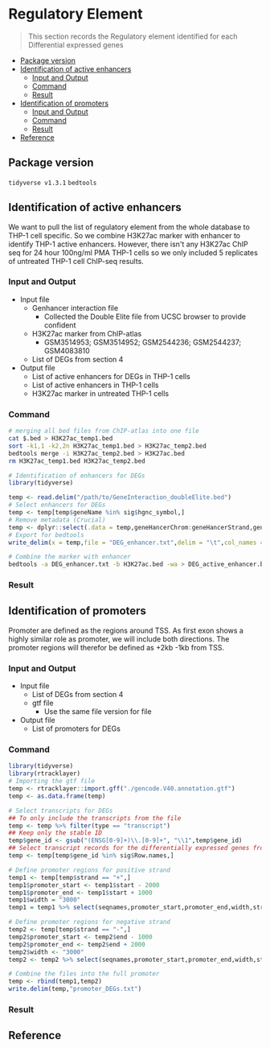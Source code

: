 # Regulatory Element
> This section records the Regulatory element identified for each Differential expressed genes

* [Package version](#package-version)
* [Identification of active enhancers](#identification-of-active-enhancers)
    + [Input and Output](#input-and-output)
    + [Command](#command)
    + [Result](#result)
* [Identification of promoters](#identification-of-promoters)
    + [Input and Output](#input-and-output)
    + [Command](#command)
    + [Result](#result)
* [Reference](#reference)

## Package version
`tidyverse v1.3.1` `bedtools`


## Identification of active enhancers

We want to pull the list of regulatory element from the whole database to THP-1 cell specific. So we combine H3K27ac marker with enhancer to identify THP-1 active enhancers. However, there isn't any H3K27ac ChIP seq for 24 hour 100ng/ml PMA THP-1 cells so we only included 5 replicates of untreated THP-1 cell ChIP-seq results.

### Input and Output

* Input file
    - Genhancer interaction file
        - Collected the Double Elite file from UCSC browser to provide confident
    - H3K27ac marker from ChIP-atlas
        - GSM3514953; GSM3514952; GSM2544236; GSM2544237; GSM4083810
    - List of DEGs from section 4
* Output file
    - List of active enhancers for DEGs in THP-1 cells
    - List of active enhancers in THP-1 cells
    - H3K27ac marker in untreated THP-1 cells

### Command

```sh
# merging all bed files from ChIP-atlas into one file
cat $.bed > H3K27ac_temp1.bed
sort -k1,1 -k2,2n H3K27ac_temp1.bed > H3K27ac_temp2.bed
bedtools merge -i H3K27ac_temp2.bed > H3K27ac.bed
rm H3K27ac_temp1.bed H3K27ac_temp2.bed
```

```R
# Identification of enhancers for DEGs
library(tidyverse)

temp <- read.delim("/path/to/GeneInteraction_doubleElite.bed")
# Select enhancers for DEGs
temp <- temp[temp$geneName %in% sig$hgnc_symbol,]
# Remove metadata (Crucial)
temp <- dplyr::select(.data = temp,geneHancerChrom:geneHancerStrand,geneName,geneAssociationMethods)
# Export for bedtools
write_delim(x = temp,file = "DEG_enhancer.txt",delim = "\t",col_names = F)
```

```sh
# Combine the marker with enhancer
bedtools -a DEG_enhancer.txt -b H3K27ac.bed -wa > DEG_active_enhancer.bed
```

### Result



## Identification of promoters

Promoter are defined as the regions around TSS. As first exon shows a highly similar role as promoter, we will include both directions. The promoter regions will therefor be defined as +2kb -1kb from TSS.

### Input and Output

* Input file
    - List of DEGs from section 4
    - gtf file
        - Use the same file version for file
* Output file
    - List of promoters for DEGs

### Command

```R
library(tidyverse)
library(rtracklayer)
# Importing the gtf file
temp <- rtracklayer::import.gff("./gencode.V40.annotation.gtf")
temp <- as.data.frame(temp)

# Select transcripts for DEGs
## To only include the transcripts from the file
temp <- temp %>% filter(type == "transcript")
## Keep only the stable ID
temp$gene_id <- gsub("(ENSG[0-9]+)\\.[0-9]+", "\\1",temp$gene_id)
## Select transcript records for the differentially expressed genes from section 4
temp <- temp[temp$gene_id %in% sig$Row.names,]

# Define promoter regions for positive strand
temp1 <- temp[temp$strand == "+",]
temp1$promoter_start <- temp1$start - 2000
temp1$promoter_end <- temp1$start + 1000
temp1$width = "3000"
temp1 = temp1 %>% select(seqnames,promoter_start,promoter_end,width,strand,gene_id,gene_name,transcript_name)

# Define promoter regions for negative strand
temp2 <- temp[temp$strand == "-",]
temp2$promoter_start <- temp2$end - 1000
temp2$promoter_end <- temp2$end + 2000
temp2$width <- "3000"
temp2 <- temp2 %>% select(seqnames,promoter_start,promoter_end,width,strand,gene_id,gene_name,transcript_name)

# Combine the files into the full promoter
temp <- rbind(temp1,temp2)
write.delim(temp,"promoter_DEGs.txt")
```

### Result

## Reference


